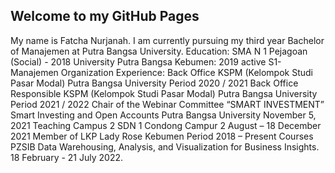 ## Welcome to my GitHub Pages
My name is Fatcha Nurjanah. I am currently pursuing my third year Bachelor of Manajemen at Putra Bangsa University.
Education: 
SMA N 1 Pejagoan (Social) - 2018
University Putra Bangsa Kebumen: 2019 active
S1- Manajemen
Organization Experience:
Back Office KSPM (Kelompok Studi Pasar Modal) Putra Bangsa University Period 2020 / 2021 
Back Office Responsible KSPM (Kelompok Studi Pasar Modal) Putra Bangsa University Period 2021 / 2022 
Chair of the Webinar Committee “SMART INVESTMENT” Smart Investing and Open Accounts Putra Bangsa University November 5, 2021
Teaching Campus 2 SDN 1 Condong Campur 2 August – 18 December 2021
Member of LKP Lady Rose Kebumen Period 2018 – Present
Courses PZSIB Data Warehousing, Analysis, and Visualization for Business Insights. 18 February - 21 July 2022.
